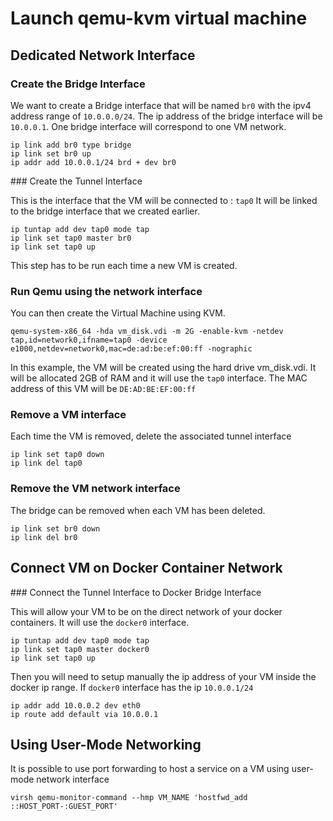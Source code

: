 # Launch qemu-kvm virtual machine

## Dedicated Network Interface

### Create the Bridge Interface

We want to create a Bridge interface that will be named `br0` with the ipv4 address range of `10.0.0.0/24`.
The ip address of the bridge interface will be `10.0.0.1`.
One bridge interface will correspond to one VM network.

```
ip link add br0 type bridge
ip link set br0 up
ip addr add 10.0.0.1/24 brd + dev br0
```

### Create the Tunnel Interface

This is the interface that the VM will be connected to : `tap0`
It will be linked to the bridge interface that we created earlier.

```
ip tuntap add dev tap0 mode tap
ip link set tap0 master br0
ip link set tap0 up
```

This step has to be run each time a new VM is created.

### Run Qemu using the network interface
You can then create the Virtual Machine using KVM.

`qemu-system-x86_64 -hda vm_disk.vdi -m 2G -enable-kvm -netdev tap,id=network0,ifname=tap0 -device e1000,netdev=network0,mac=de:ad:be:ef:00:ff -nographic`

In this example, the VM will be created using the hard drive vm_disk.vdi.
It will be allocated 2GB of RAM and it will use the `tap0` interface.
The MAC address of this VM will be `DE:AD:BE:EF:00:ff`

### Remove a VM interface

Each time the VM is removed, delete the associated tunnel interface

```
ip link set tap0 down
ip link del tap0
```

### Remove the VM network interface

The bridge can be removed when each VM has been deleted.

```
ip link set br0 down
ip link del br0
```

## Connect VM on Docker Container Network

### Connect the Tunnel Interface to Docker Bridge Interface

This will allow your VM to be on the direct network of your docker containers.
It will use the `docker0` interface.

```
ip tuntap add dev tap0 mode tap
ip link set tap0 master docker0
ip link set tap0 up
```

Then you will need to setup manually the ip address of your VM inside the docker ip range.
If `docker0` interface has the ip `10.0.0.1/24`

```
ip addr add 10.0.0.2 dev eth0
ip route add default via 10.0.0.1
```

## Using User-Mode Networking

It is possible to use port forwarding to host a service on a VM using user-mode network interface

```
virsh qemu-monitor-command --hmp VM_NAME 'hostfwd_add ::HOST_PORT-:GUEST_PORT'
```
